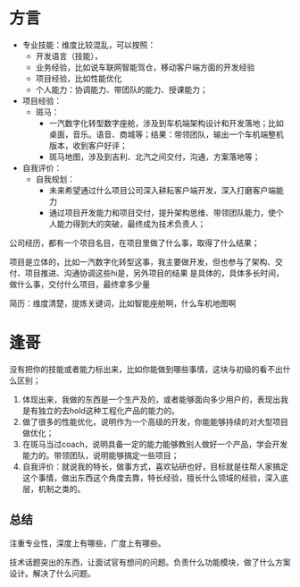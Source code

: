  
# 方言 

-  专业技能：维度比较混乱，可以按照：
	- 开发语言（技能），
	- 业务经验，比如说车联网智能驾仓，移动客户端方面的开发经验
	- 项目经验，比如性能优化
	- 个人能力：协调能力、带团队的能力、授课能力；
- 项目经验：
	- 斑马：
		- 一汽数字化转型数字座舱，涉及到车机端架构设计和开发落地；比如 桌面，音乐。语音、商城等；结果：带领团队，输出一个车机端整机版本，收到客户好评；
		- 斑马地图，涉及到吉利、北汽之间交付，沟通，方案落地等；
- 自我评价：
	- 自我规划：
		- 未来希望通过什么项目公司深入耕耘客户端开发，深入打磨客户端能力
		- 通过项目开发能力和项目交付，提升架构思维、带领团队能力，使个人能力得到大的突破，最终成为技术负责人；


公司经历，都有一个项目名目，在项目里做了什么事，取得了什么结果；

项目是立体的，比如一汽数字化转型这事，我主要做开发，但也参与了架构、交付、项目推进、沟通协调这些hi是，另外项目的结果 是具体的，具体多长时间，做什么事，交付什么项目，最终拿多少量 

简历：维度清楚，提炼关键词，比如智能座舱啊，什么车机地图啊 

# 逢哥 

没有把你的技能或者能力标出来，比如你能做到哪些事情，这块与初级的看不出什么区别；

1. 体现出来，我做的东西是一个生产及的，或者能够面向多少用户的，表现出我是有独立的去hold这种工程化产品的能力的。
2. 做了很多的性能优化，说明作为一个高级的开发，你能能够持续的对大型项目做优化；
3. 在斑马当过coach，说明具备一定的能力能够教别人做好一个产品，学会开发能力的。带领团队，说明能够搞定一些项目；
4. 自我评价：就说我的特长，做事方式，喜欢钻研也好，目标就是往帮人家搞定这个事情，做出东西这个角度去靠，特长经验，擅长什么领域的经验，深入底层，机制之类的。

## 总结 

注重专业性，深度上有哪些，广度上有哪些。


技术话题突出的东西，让面试官有想问的问题。负责什么功能模块，做了什么方案设计。解决了什么问题。